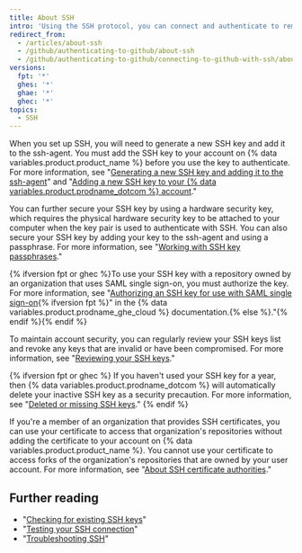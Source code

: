 ```yaml
---
title: About SSH
intro: 'Using the SSH protocol, you can connect and authenticate to remote servers and services. With SSH keys, you can connect to {% data variables.product.product_name %} without supplying your username and personal access token at each visit.'
redirect_from:
  - /articles/about-ssh
  - /github/authenticating-to-github/about-ssh
  - /github/authenticating-to-github/connecting-to-github-with-ssh/about-ssh
versions:
  fpt: '*'
  ghes: '*'
  ghae: '*'
  ghec: '*'
topics:
  - SSH
---
```

When you set up SSH, you will need to generate a new SSH key and add it to the ssh-agent. You must add the SSH key to your account on {% data variables.product.product_name %} before you use the key to authenticate. For more information, see "[Generating a new SSH key and adding it to the ssh-agent](/github/authenticating-to-github/generating-a-new-ssh-key-and-adding-it-to-the-ssh-agent)" and "[Adding a new SSH key to your {% data variables.product.prodname_dotcom %} account](/github/authenticating-to-github/adding-a-new-ssh-key-to-your-github-account)."

You can further secure your SSH key by using a hardware security key, which requires the physical hardware security key to be attached to your computer when the key pair is used to authenticate with SSH. You can also secure your SSH key by adding your key to the ssh-agent and using a passphrase. For more information, see "[Working with SSH key passphrases](/github/authenticating-to-github/working-with-ssh-key-passphrases)."

{% ifversion fpt or ghec %}To use your SSH key with a repository owned by an organization that uses SAML single sign-on, you must authorize the key. For more information, see "[Authorizing an SSH key for use with SAML single sign-on](/enterprise-cloud@latest/authentication/authenticating-with-saml-single-sign-on/authorizing-an-ssh-key-for-use-with-saml-single-sign-on){% ifversion fpt %}" in the {% data variables.product.prodname_ghe_cloud %} documentation.{% else %}."{% endif %}{% endif %}

To maintain account security, you can regularly review your SSH keys list and revoke any keys that are invalid or have been compromised. For more information, see "[Reviewing your SSH keys](/github/authenticating-to-github/reviewing-your-ssh-keys)."

{% ifversion fpt or ghec %}
If you haven't used your SSH key for a year, then {% data variables.product.prodname_dotcom %} will automatically delete your inactive SSH key as a security precaution. For more information, see "[Deleted or missing SSH keys](/articles/deleted-or-missing-ssh-keys)."
{% endif %}

If you're a member of an organization that provides SSH certificates, you can use your certificate to access that organization's repositories without adding the certificate to your account on {% data variables.product.product_name %}. You cannot use your certificate to access forks of the organization's repositories that are owned by your user account. For more information, see "[About SSH certificate authorities](/articles/about-ssh-certificate-authorities)."

## Further reading

- "[Checking for existing SSH keys](/articles/checking-for-existing-ssh-keys)"
- "[Testing your SSH connection](/articles/testing-your-ssh-connection)"
- "[Troubleshooting SSH](/articles/troubleshooting-ssh)"
